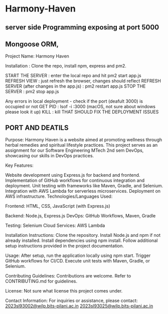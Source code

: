 # Harmony-Haven
## server side Programming exposing at port 5000
## Mongoose ORM, 

Project Name: Harmony Haven

Installation : Clone the repo, install npm, express and pm2. 

START THE SERVER : enter the local repo and hit pm2 start app.js  
REFRESH VIEW : just refresh the browser, changes should reflect
REFRESH SERVER (after changes in the app.js) : pm2 restart app.js
STOP THE SERVER : pm2 stop app.js

Any errors in local deployment - check if the port (deafult 3000) is occupied or not
GET PID : lsof -i :3000 (macOS, not sure about windows please look it up)
KILL : kill <PID>
THAT SHOULD FIX THE DEPLOYMENT ISSUES

## PORT AND DEATILS


Purpose: Harmony Haven is a website aimed at promoting wellness through herbal remedies and spiritual lifestyle practices. This project serves as an assignment for our Software Engineering MTech 2nd sem DevOps, showcasing our skills in DevOps practices.

Key Features:

Website development using Express.js for backend and frontend. Implementation of GitHub workflows for continuous integration and deployment. Unit testing with frameworks like Maven, Gradle, and Selenium. Integration with AWS Lambda for serverless microservices. Deployment on AWS infrastructure. Technologies/Languages Used:

Frontend: HTML, CSS, JavaScript (with Express.js) 

Backend: Node.js, Express.js DevOps: GitHub Workflows, Maven, Gradle 

Testing: Selenium Cloud Services: AWS Lambda 

Installation Instructions: Clone the repository. Install Node.js and npm if not already installed. Install dependencies using npm install. Follow additional setup instructions provided in the project documentation. 

Usage: After setup, run the application locally using npm start. Trigger GitHub workflows for CI/CD. Execute unit tests with Maven, Gradle, or Selenium. 

Contributing Guidelines: Contributions are welcome. Refer to CONTRIBUTING.md for guidelines.

License: Not sure what license this project comes under. 

Contact Information: For inquiries or assistance, please contact: 2023sl93002@wilp.bits-pilani.ac.in
2023sl93025@wilp.bits-pilani.ac.in

